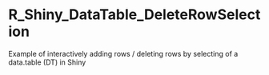 # R_Shiny_DataTable_DeleteRowSelection
Example of interactively adding rows / deleting rows by selecting of a data.table (DT) in Shiny
